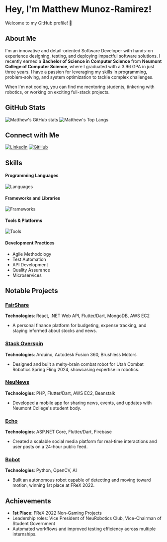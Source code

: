 # Hey, I'm Matthew Munoz-Ramirez! 

Welcome to my GitHub profile! 🌟

## About Me
I'm an innovative and detail-oriented Software Developer with hands-on experience designing, testing, and deploying impactful software solutions. I recently earned a **Bachelor of Science in Computer Science** from **Neumont College of Computer Science**, where I graduated with a 3.96 GPA in just three years. I have a passion for leveraging my skills in programming, problem-solving, and system optimization to tackle complex challenges. 

When I'm not coding, you can find me mentoring students, tinkering with robotics, or working on exciting full-stack projects.

## GitHub Stats
![Matthew's GitHub stats](https://github-readme-stats.vercel.app/api?username=MatthewM5293&show_icons=true&theme=tokyonight&include_all_commits=true&bg_color=0000)
![Matthew's Top Langs](https://github-readme-stats.vercel.app/api/top-langs/?username=MatthewM5293&theme=tokyonight&size_weight=0.5&count_weight=0.5&hide_progress=false&layout=compact&bg_color=0000&langs_count=10&hide=kotlin,swift,cmake)

## Connect with Me
[![LinkedIn](https://skillicons.dev/icons?i=linkedin)](https://www.linkedin.com/in/matthew-munoz-ramirez/)                            [![GitHub](https://skillicons.dev/icons?i=github)](https://github.com/MatthewM5293)

## Skills

#### Programming Languages
![Languages](https://skillicons.dev/icons?i=py,cs,cpp,java,js,ts,php,dart,html)

#### Frameworks and Libraries
![Frameworks](https://skillicons.dev/icons?i=flask,dotnet,bootstrap,react,angular,nodejs,flutter)

#### Tools & Platforms
![Tools](https://skillicons.dev/icons?i=docker,aws,github,jira,postman,mongodb,azure,firebase,idea)

#### Development Practices
- Agile Methodology
- Test Automation
- API Development
- Quality Assurance
- Microservices

## Notable Projects

### [FairShare](#)
**Technologies**: React, .NET Web API, Flutter/Dart, MongoDB, AWS EC2  
- A personal finance platform for budgeting, expense tracking, and staying informed about stocks and news.

### [Stack Overspin](https://www.neumont.edu/news-summary/stack-overspin)
**Technologies**: Arduino, Autodesk Fusion 360, Brushless Motors  
- Designed and built a melty-brain combat robot for Utah Combat Robotics Spring Fling 2024, showcasing expertise in robotics.

### [NeuNews](https://github.com/MRowlandRat/NeuNews)
**Technologies**: PHP, Flutter/Dart, AWS EC2, Beanstalk  
- Developed a mobile app for sharing news, events, and updates with Neumont College's student body.

### [Echo](https://github.com/MatthewM5293/Matthew-Munoz-Ramirez-Capstone)
**Technologies**: ASP.NET Core, Flutter/Dart, Firebase  
- Created a scalable social media platform for real-time interactions and user posts on a 24-hour public feed.

### [Bobot](https://github.com/AMadmanWithABox/BobotPythonEdition)
**Technologies**: Python, OpenCV, AI  
- Built an autonomous robot capable of detecting and moving toward motion, winning 1st place at FReX 2022.

## Achievements
- **1st Place**: FReX 2022 Non-Gaming Projects  
- Leadership roles: Vice President of NeuRobotics Club, Vice-Chairman of Student Government  
- Automated workflows and improved testing efficiency across multiple internships.


<!--
**MatthewM5293/MatthewM5293** is a ✨ _special_ ✨ repository because its `README.md` (this file) appears on your GitHub profile.

Here are some ideas to get you started:

- 🔭 I’m currently working on ...
- 🌱 I’m currently learning ...
- 👯 I’m looking to collaborate on ...
- 🤔 I’m looking for help with ...
- 💬 Ask me about ...
- 📫 How to reach me: ...
- 😄 Pronouns: ...
- ⚡ Fun fact: ...
-->
